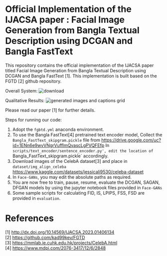 # Official Implementation of the IJACSA paper : Facial Image Generation from Bangla Textual Description using DCGAN and Bangla FastText

This repository contains the official implementation of the IJACSA paper titled Facial Image Generation from Bangla Textual Description using DCGAN and Bangla FastText [1].
This implementation is built based on the FGTD [2] github repository.

Overall System:
![download](https://github.com/Codernob/Bangla-Text-to-Face-Implementation/assets/55651740/5c8f1428-9c8e-4932-9fd1-97ad94425d7e)

Qualitative Results:
![generated images and captions grid](https://github.com/Codernob/Bangla-Text-to-Face-Implementation/assets/55651740/1d25d396-6bcb-40b6-9888-4cc3f6c9778a)

Please read our paper [1] for further details.

Steps for running our code:
1. Adopt the `fgbtd.yml` anaconda environment.
2. To use the Bangla FastText[4] pretrained text encoder model, Collect the `Bangla_FastText_skipgram.pickle` file from https://drive.google.com/uc?id=1ENn6e9wvVNgrVufflmQvascLgPVQFEfp
   In `scripts/text_encoder/sentence_encoder.py', edit the location of `Bangla_FastText_skipgram.pickle` accordingly.
3. Download images of the CelebA dataset[3] and place in `dataset/img_align_celeba`
   https://www.kaggle.com/datasets/jessicali9530/celeba-dataset
4. In `Face-GANs`, you may edit the absolute paths as required.
5. You are now free to train, pause, resume, evaluate the DCGAN, SAGAN, DFGAN models by using the jupyter notebook files provided in `Face-GANs`
6. Some sample scripts for calculating FID, IS, LPIPS, FSS, FSD are provided in `evaluation`.

# References
[1] http://dx.doi.org/10.14569/IJACSA.2023.01406134 <br />
[2] https://github.com/kad99kev/FGTD <br />
[3] https://mmlab.ie.cuhk.edu.hk/projects/CelebA.html <br />
[4] https://www.mdpi.com/2076-3417/12/6/2848 <br />
